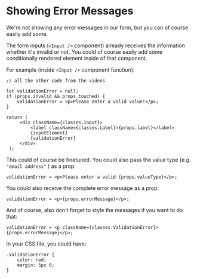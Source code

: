 # Showing Error Messages
We're not showing any error messages in our form, but you can of course easily add some.

The form inputs (```<Input />```  component) already receives the information whether it's invalid or not. You could of course easily add some conditionally rendered element inside of that component.

For example (inside ```<Input />```  component function):

```
// all the other code from the videos
 
let validationError = null;
if (props.invalid && props.touched) {
    validationError = <p>Please enter a valid value!</p>;
}
 
return (
     <div className={classes.Input}>
         <label className={classes.Label}>{props.label}</label>
         {inputElement}
         {validationError}
     </div>
 );
```

This could of course be finetuned. You could also pass the value type (e.g. ```"email address"``` ) as a prop:

```validationError = <p>Please enter a valid {props.valueType}</p>; ```

You could also receive the complete error message as a prop:

```validationError = <p>{props.errorMessage}</p>; ```

And of course, also don't forget to style the messages if you want to do that:

```validationError = <p className={classes.ValidationError}>{props.errorMessage}</p>;```

In your CSS file, you could have:
```
.ValidationError {
    color: red;
    margin: 5px 0;
} 
```